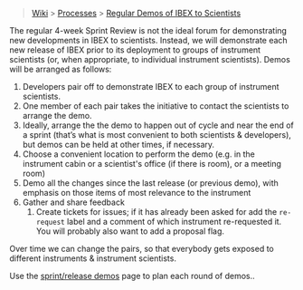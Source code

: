 > [Wiki](Home) > [Processes](Processes) > [Regular Demos of IBEX to Scientists](Regular-Demos-of-IBEX-to-Scientists)

The regular 4-week Sprint Review is not the ideal forum for demonstrating new developments in IBEX to scientists. Instead, we will demonstrate each new release of IBEX prior to its deployment to groups of instrument scientists (or, when appropriate, to individual instrument scientists).  Demos will be arranged as follows:
1. Developers pair off to demonstrate IBEX to each group of instrument scientists.  
1. One member of each pair takes the initiative to contact the scientists to arrange the demo.  
1. Ideally, arrange the the demo to happen out of cycle and near the end of a sprint (that’s what is most convenient to both scientists & developers), but demos can be held at other times, if necessary.
1. Choose a convenient location to perform the demo (e.g. in the instrument cabin or a scientist's office (if there is room), or a meeting room)
1. Demo all the changes since the last release (or previous demo), with emphasis on those items of most relevance to the instrument
1. Gather and share feedback
    1. Create tickets for issues; if it has already been asked for add the `re-request` label and a comment of which instrument re-requested it. You will probably also want to add a proposal flag.

Over time we can change the pairs, so that everybody gets exposed to different instruments & instrument scientists.

Use the [sprint/release demos](https://github.com/ISISComputingGroup/IBEX/wiki/Timetable-for-sprint-demos) page to plan each round of demos..

